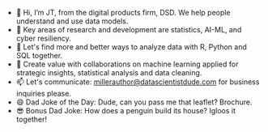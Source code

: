 - 👋 Hi, I’m JT, from the digital products firm, DSD.  We help people understand and use data models.
- 👀 Key areas of research and development are statistics, AI-ML, and cyber resiliency.  
- 🌱 Let's find more and better ways to analyze data with R, Python and SQL together.
- 💞️ Create value with collaborations on machine learning applied for strategic insights, statistical analysis and data cleaning.
- 📫 Let's communicate: millerauthor@datascientistdude.com for business inquiries please.
- 😄 Dad Joke of the Day: Dude, can you pass me that leaflet? Brochure.
- 😎 Bonus Dad Joke: How does a penguin build its house? Igloos it together!
<!---
DSD-resilience/DSD-resilience is a ✨ special ✨ repository because its `README.md` (this file) appears on your GitHub profile.
You can click the Preview link to take a look at your changes.
--->
